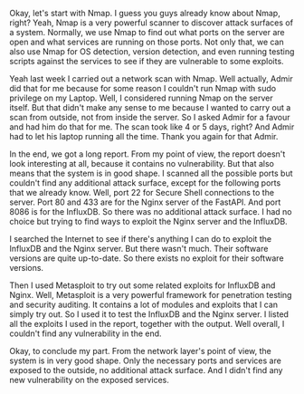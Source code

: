 
Okay, let's start with Nmap. I guess you guys already know about Nmap, right? Yeah, Nmap is a very powerful scanner to discover attack surfaces of a system. Normally, we use Nmap to find out what ports on the server are open and what services are running on those ports. Not only that, we can also use Nmap for OS detection, version detection, and even running testing scripts against the services to see if they are vulnerable to some exploits.

Yeah last week I carried out a network scan with Nmap. Well actually, Admir did that for me because for some reason I couldn't run Nmap with sudo privilege on my Laptop. Well, I considered running Nmap on the server itself. But that didn't make any sense to me because I wanted to carry out a scan from outside, not from inside the server. So I asked Admir for a favour and had him do that for me. The scan took like 4 or 5 days, right? And Admir had to let his laptop running all the time. Thank you again for that Admir.

In the end, we got a long report. From my point of view, the report doesn't look interesting at all, because it contains no vulnerability. But that also means that the system is in good shape. I scanned all the possible ports but couldn't find any additional attack surface, except for the following ports that we already know. Well, port 22 for Secure Shell connections to the server. Port 80 and 433 are for the Nginx server of the FastAPI. And port 8086 is for the InfluxDB. So there was no additional attack surface. I had no choice but trying to find ways to exploit the Nginx server and the InfluxDB.

I searched the Internet to see if there's anything I can do to exploit the InfluxDB and the Nginx server. But there wasn't much. Their software versions are quite up-to-date. So there exists no exploit for their software versions.

Then I used Metasploit to try out some related exploits for InfluxDB and Nginx. Well, Metasploit is a very powerful framework for penetration testing and security auditing. It contains a lot of modules and exploits that I can simply try out. So I used it to test the InfluxDB and the Nginx server. I listed all the exploits I used in the report, together with the output. Well overall, I couldn't find any vulnerability in the end.

Okay, to conclude my part. From the network layer's point of view, the system is in very good shape. Only the necessary ports and services are exposed to the outside, no additional attack surface. And I didn't find any new vulnerability on the exposed services. 